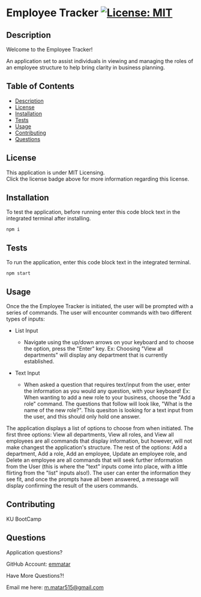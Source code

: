 # Employee Tracker  [![License: MIT](https://img.shields.io/badge/License-MIT-yellow.svg)](https://opensource.org/blog/license/mit-0)

## Description

Welcome to the Employee Tracker!

An application set to assist individuals in viewing and managing the roles of an employee structure to help bring clarity in business planning. 

## Table of Contents
  - [Description](#description)
  - [License](#license)
  - [Installation](#installation)
  - [Tests](#tests)
  - [Usage](#usage)
  - [Contributing](#contributing)
  - [Questions](#questions)

  ## License 

  This application is under MIT Licensing.<br />
  Click the license badge above for more information regarding this license.

  ## Installation
  To test the application, before running enter this code block text in the integrated terminal after installing.

    npm i

  ## Tests 
To run the application, enter this code block text in the integrated terminal.

    npm start

  ## Usage
Once the the Employee Tracker is initiated, the user will be prompted with a series of commands. The user will encounter commands with two different types of inputs:

- List Input
    - Navigate using the up/down arrows on your keyboard and to choose the option, press the "Enter" key. Ex: Choosing "View all departments" will display any department that is currently established.<br />

- Text Input
    - When asked a question that requires text/input from the user, enter the information as you would any question, with your keyboard! Ex: When wanting to add a new role to your business, choose the "Add a role" command. The questions that follow will look like, "What is the name of the new role?". This quesiton is looking for a text input from the user, and this should only hold one answer.<br />

The application displays a list of options to choose from when initiated. The first three options: View all departments, View all roles, and View all employees are all commands that display information, but however, will not make changest the application's structure. The rest of the options: Add a department, Add a role, Add an employee, Update an employee role, and Delete an employee are all commands that will seek further information from the User (this is where the "text" inputs come into place, with a little flirting from the "list" inputs also!). The user can enter the information they see fit, and once the prompts have all been answered, a message will display confirming the result of the users commands.



  ## Contributing 

  KU BootCamp

  ## Questions
  Application questions? 
  
  GitHub Account: [emmatar](https://github.com/emmatar)

  Have More Questions?!

  Email me here: m.matar515@gmail.com
  

  